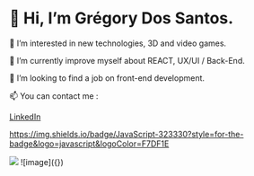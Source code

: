 # 👋 Hi, I’m Grégory Dos Santos.

👀 I’m interested in new technologies, 3D and video games.

🌱 I’m currently improve myself about REACT, UX/UI / Back-End.

💞️ I’m looking to find a job on front-end development.

📫 You can contact me :  

[LinkedIn](https://www.linkedin.com/in/grégory-dos-santos-074419134)

https://img.shields.io/badge/JavaScript-323330?style=for-the-badge&logo=javascript&logoColor=F7DF1E

<img src="{https://img.shields.io/badge/GroupMe-00AFF0?style=for-the-badge&logo=groupme&logoColor=white}" />
![image]({})
